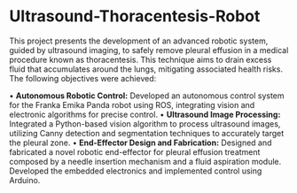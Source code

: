 # Ultrasound-Thoracentesis-Robot
This project presents the development of an advanced robotic system, guided by ultrasound imaging, to safely remove pleural effusion in a medical procedure known as thoracentesis. This technique aims to drain excess fluid that accumulates around the lungs, mitigating associated health risks. The following objectives were achieved:

• **Autonomous Robotic Control:** Developed an autonomous control system for the Franka Emika Panda robot using ROS, integrating vision and electronic algorithms for precise control.
• **Ultrasound Image Processing:** Integrated a Python-based vision algorithm to process ultrasound images, utilizing Canny detection and segmentation techniques to accurately target the pleural zone.
• **End-Effector Design and Fabrication:** Designed and fabricated a novel robotic end-effector for pleural effusion treatment composed by a needle insertion mechanism and a fluid aspiration module. Developed the embedded electronics and implemented control using Arduino.
